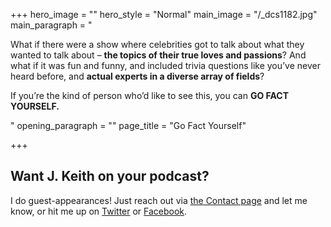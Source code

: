 +++
hero_image = ""
hero_style = "Normal"
main_image = "/_dcs1182.jpg"
main_paragraph = "<p>What if there were a show where celebrities got to talk about what they wanted to talk about – <strong>the topics of their true loves and passions</strong>? And what if it was fun and funny, and included trivia questions like you’ve never heard before, and <strong>actual experts in a diverse array of fields</strong>?</p><p>If you’re the kind of person who’d like to see this, you can <strong>GO FACT YOURSELF.</strong></p>"
opening_paragraph = ""
page_title = "Go Fact Yourself"

+++
## Want J. Keith on your podcast?

I do guest-appearances! Just reach out via [the Contact page](/contact "Contact Page") and let me know, or hit me up on [Twitter](http://twitter.com/@j_keith "J. Keith on Twitter") or [Facebook](http://www.facebook.com/jkeithdotnet "J. Keith on Facebook").
